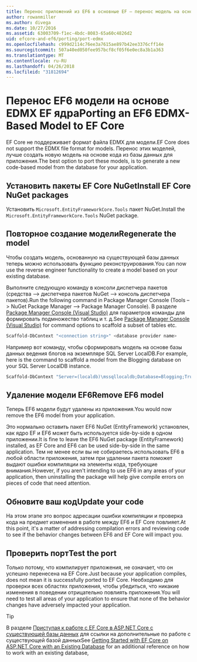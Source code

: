 ```yaml
---
title: Перенос приложений из EF6 в основные EF – перенос модель на основе EDMX
author: rowanmiller
ms.author: divega
ms.date: 10/27/2016
ms.assetid: 63003709-f1ec-4bdc-8083-65a60c4826d2
uid: efcore-and-ef6/porting/port-edmx
ms.openlocfilehash: c999d2114c76ee3a7615ae897b42ee3376cff14e
ms.sourcegitcommit: 507a40ed050fee957bcf8cf05f6e0ec8a3b1a363
ms.translationtype: MT
ms.contentlocale: ru-RU
ms.lasthandoff: 04/26/2018
ms.locfileid: "31812694"
---
```

# <a name="porting-an-ef6-edmx-based-model-to-ef-core"></a><span data-ttu-id="2f3ff-102">Перенос EF6 модели на основе EDMX EF ядра</span><span class="sxs-lookup"><span data-stu-id="2f3ff-102">Porting an EF6 EDMX-Based Model to EF Core</span></span>

<span data-ttu-id="2f3ff-103">EF Core не поддерживает формат файла EDMX для модели.</span><span class="sxs-lookup"><span data-stu-id="2f3ff-103">EF Core does not support the EDMX file format for models.</span></span> <span data-ttu-id="2f3ff-104">Перенос этих моделей, лучше создать новую модель на основе кода из базы данных для приложения.</span><span class="sxs-lookup"><span data-stu-id="2f3ff-104">The best option to port these models, is to generate a new code-based model from the database for your application.</span></span>

## <a name="install-ef-core-nuget-packages"></a><span data-ttu-id="2f3ff-105">Установить пакеты EF Core NuGet</span><span class="sxs-lookup"><span data-stu-id="2f3ff-105">Install EF Core NuGet packages</span></span>

<span data-ttu-id="2f3ff-106">Установить `Microsoft.EntityFrameworkCore.Tools` пакет NuGet.</span><span class="sxs-lookup"><span data-stu-id="2f3ff-106">Install the `Microsoft.EntityFrameworkCore.Tools` NuGet package.</span></span>

## <a name="regenerate-the-model"></a><span data-ttu-id="2f3ff-107">Повторное создание модели</span><span class="sxs-lookup"><span data-stu-id="2f3ff-107">Regenerate the model</span></span>

<span data-ttu-id="2f3ff-108">Чтобы создать модель, основанную на существующей базы данных теперь можно использовать функцию реконструирования.</span><span class="sxs-lookup"><span data-stu-id="2f3ff-108">You can now use the reverse engineer functionality to create a model based on your existing database.</span></span>

<span data-ttu-id="2f3ff-109">Выполните следующую команду в консоли диспетчера пакетов (средства –> диспетчера пакетов NuGet –> консоль диспетчера пакетов).</span><span class="sxs-lookup"><span data-stu-id="2f3ff-109">Run the following command in Package Manager Console (Tools –> NuGet Package Manager –> Package Manager Console).</span></span> <span data-ttu-id="2f3ff-110">В разделе [Package Manager Console (Visual Studio)](../../core/miscellaneous/cli/powershell.md) для параметров команды для формировать подмножество таблиц и т. д.</span><span class="sxs-lookup"><span data-stu-id="2f3ff-110">See [Package Manager Console (Visual Studio)](../../core/miscellaneous/cli/powershell.md) for command options to scaffold a subset of tables etc.</span></span>

``` powershell
Scaffold-DbContext "<connection string>" <database provider name>
```

<span data-ttu-id="2f3ff-111">Например вот команду, чтобы сформировать модель на основе базы данных ведения блогов на экземпляре SQL Server LocalDB.</span><span class="sxs-lookup"><span data-stu-id="2f3ff-111">For example, here is the command to scaffold a model from the Blogging database on your SQL Server LocalDB instance.</span></span>

``` powershell
Scaffold-DbContext "Server=(localdb)\mssqllocaldb;Database=Blogging;Trusted_Connection=True;" Microsoft.EntityFrameworkCore.SqlServer
```

## <a name="remove-ef6-model"></a><span data-ttu-id="2f3ff-112">Удаление модели EF6</span><span class="sxs-lookup"><span data-stu-id="2f3ff-112">Remove EF6 model</span></span>

<span data-ttu-id="2f3ff-113">Теперь EF6 модели будут удалены из приложения.</span><span class="sxs-lookup"><span data-stu-id="2f3ff-113">You would now remove the EF6 model from your application.</span></span>

<span data-ttu-id="2f3ff-114">Это нормально оставить пакет EF6 NuGet (EntityFramework) установлен, как ядро EF и EF6 может быть используется side-by-side в одном приложении.</span><span class="sxs-lookup"><span data-stu-id="2f3ff-114">It is fine to leave the EF6 NuGet package (EntityFramework) installed, as EF Core and EF6 can be used side-by-side in the same application.</span></span> <span data-ttu-id="2f3ff-115">Тем не менее если вы не собираетесь использовать EF6 в любой области приложения, затем при удалении пакета поможет выдают ошибки компиляции на элементы кода, требующие внимания.</span><span class="sxs-lookup"><span data-stu-id="2f3ff-115">However, if you aren't intending to use EF6 in any areas of your application, then uninstalling the package will help give compile errors on pieces of code that need attention.</span></span>

## <a name="update-your-code"></a><span data-ttu-id="2f3ff-116">Обновите ваш код</span><span class="sxs-lookup"><span data-stu-id="2f3ff-116">Update your code</span></span>

<span data-ttu-id="2f3ff-117">На этом этапе это вопрос адресации ошибки компиляции и проверка кода на предмет изменения в работе между EF6 и EF Core повлияет.</span><span class="sxs-lookup"><span data-stu-id="2f3ff-117">At this point, it's a matter of addressing compilation errors and reviewing code to see if the behavior changes between EF6 and EF Core will impact you.</span></span>

## <a name="test-the-port"></a><span data-ttu-id="2f3ff-118">Проверить порт</span><span class="sxs-lookup"><span data-stu-id="2f3ff-118">Test the port</span></span>

<span data-ttu-id="2f3ff-119">Только потому, что компилирует приложения, не означает, что он успешно перенесена на EF Core.</span><span class="sxs-lookup"><span data-stu-id="2f3ff-119">Just because your application compiles, does not mean it is successfully ported to EF Core.</span></span> <span data-ttu-id="2f3ff-120">Необходимо для проверки всех областях приложения, чтобы убедиться, что никакие изменения в поведении отрицательно повлиять приложения.</span><span class="sxs-lookup"><span data-stu-id="2f3ff-120">You will need to test all areas of your application to ensure that none of the behavior changes have adversely impacted your application.</span></span>

> [!TIP]
> <span data-ttu-id="2f3ff-121">В разделе [Приступая к работе с EF Core в ASP.NET Core с существующей базы данных](xref:core/get-started/aspnetcore/existing-db) для ссылки на дополнительные по работе с существующей базой данных</span><span class="sxs-lookup"><span data-stu-id="2f3ff-121">See [Getting Started with EF Core on ASP.NET Core with an Existing Database](xref:core/get-started/aspnetcore/existing-db) for an additional reference on how to work with an existing database,</span></span> 
